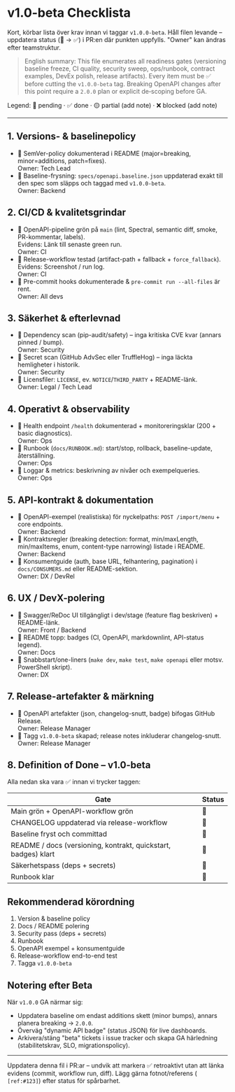 # v1.0-beta Checklista

Kort, körbar lista över krav innan vi taggar `v1.0.0-beta`. Håll filen levande – uppdatera status (🔲 -> ✅) i PR:en där punkten uppfylls. "Owner" kan ändras efter teamstruktur.

> English summary: This file enumerates all readiness gates (versioning baseline freeze, CI quality, security sweep, ops/runbook, contract examples, DevEx polish, release artifacts). Every item must be ✅ before cutting the `v1.0.0-beta` tag. Breaking OpenAPI changes after this point require a `2.0.0` plan or explicit de‑scoping before GA.

Legend: 🔲 pending · ✅ done · 🟡 partial (add note) · ❌ blocked (add note)

---

## 1. Versions- & baselinepolicy

- 🔲 SemVer-policy dokumenterad i README (major=breaking, minor=additions, patch=fixes).  
  Owner: Tech Lead
- 🔲 Baseline-frysning: `specs/openapi.baseline.json` uppdaterad exakt till den spec som släpps och taggad med `v1.0.0-beta`.  
  Owner: Backend

## 2. CI/CD & kvalitetsgrindar

- 🔲 OpenAPI-pipeline grön på `main` (lint, Spectral, semantic diff, smoke, PR-kommentar, labels).  
  Evidens: Länk till senaste green run.  
  Owner: CI
- 🔲 Release-workflow testad (artifact-path + fallback + `force_fallback`).  
  Evidens: Screenshot / run log.  
  Owner: CI
- 🔲 Pre-commit hooks dokumenterade & `pre-commit run --all-files` är rent.  
  Owner: All devs

## 3. Säkerhet & efterlevnad

- 🔲 Dependency scan (pip-audit/safety) – inga kritiska CVE kvar (annars pinned / bump).  
  Owner: Security
- 🔲 Secret scan (GitHub AdvSec eller TruffleHog) – inga läckta hemligheter i historik.  
  Owner: Security
- 🔲 Licensfiler: `LICENSE`, ev. `NOTICE`/`THIRD_PARTY` + README-länk.  
  Owner: Legal / Tech Lead

## 4. Operativt & observability

- 🔲 Health endpoint `/health` dokumenterad + monitoreringsklar (200 + basic diagnostics).  
  Owner: Ops
- 🔲 Runbook (`docs/RUNBOOK.md`): start/stop, rollback, baseline-update, återställning.  
  Owner: Ops
- 🔲 Loggar & metrics: beskrivning av nivåer och exempelqueries.  
  Owner: Ops

## 5. API-kontrakt & dokumentation

- 🔲 OpenAPI-exempel (realistiska) för nyckelpaths: `POST /import/menu` + core endpoints.  
  Owner: Backend
- 🔲 Kontraktsregler (breaking detection: format, min/maxLength, min/maxItems, enum, content-type narrowing) listade i README.  
  Owner: Backend
- 🔲 Konsumentguide (auth, base URL, felhantering, pagination) i `docs/CONSUMERS.md` eller README-sektion.  
  Owner: DX / DevRel

## 6. UX / DevX-polering

- 🔲 Swagger/ReDoc UI tillgängligt i dev/stage (feature flag beskriven) + README-länk.  
  Owner: Front / Backend
- 🔲 README topp: badges (CI, OpenAPI, markdownlint, API-status legend).  
  Owner: Docs
- 🔲 Snabbstart/one-liners (`make dev`, `make test`, `make openapi` eller motsv. PowerShell skript).  
  Owner: DX

## 7. Release-artefakter & märkning

- 🔲 OpenAPI artefakter (json, changelog-snutt, badge) bifogas GitHub Release.  
  Owner: Release Manager
- 🔲 Tagg `v1.0.0-beta` skapad; release notes inkluderar changelog-snutt.  
  Owner: Release Manager

## 8. Definition of Done – v1.0-beta

Alla nedan ska vara ✅ innan vi trycker taggen:

| Gate | Status |
|------|--------|
| Main grön + OpenAPI-workflow grön | 🔲 |
| CHANGELOG uppdaterad via release-workflow | 🔲 |
| Baseline fryst och committad | 🔲 |
| README / docs (versioning, kontrakt, quickstart, badges) klart | 🔲 |
| Säkerhetspass (deps + secrets) | 🔲 |
| Runbook klar | 🔲 |

## Rekommenderad körordning

1. Version & baseline policy
2. Docs / README polering
3. Security pass (deps + secrets)
4. Runbook
5. OpenAPI exempel + konsumentguide
6. Release-workflow end-to-end test
7. Tagga `v1.0.0-beta`

## Notering efter Beta

När `v1.0.0` GA närmar sig:
* Uppdatera baseline om endast additions skett (minor bumps), annars planera breaking -> `2.0.0`.
* Överväg "dynamic API badge" (status JSON) för live dashboards.
* Arkivera/stäng "beta" tickets i issue tracker och skapa GA härledning (stabilitetskrav, SLO, migrationspolicy).

---

Uppdatera denna fil i PR:ar – undvik att markera ✅ retroaktivt utan att länka evidens (commit, workflow run, diff). Lägg gärna fotnot/referens (
`[ref:#123]`) efter status för spårbarhet.
